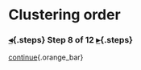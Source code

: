 <div class="top">

# Clustering order
### [◂](command:katapod.loadPage?step7){.steps} Step 8 of 12 [▸](command:katapod.loadPage?step9){.steps}
</div>



[continue](command:katapod.loadPage?step9){.orange_bar}
